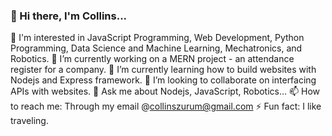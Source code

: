 ### 👋 Hi there, I'm Collins...

<!--
**collins-okafor/collins-okafor** is a ✨ _special_ ✨ repository because its `README.md` (this file) appears on your GitHub profile.

Here are some ideas to get you started:

- 🔭 I’m currently working on ...
- 🌱 I’m currently learning ...
- 👯 I’m looking to collaborate on ...
- 🤔 I’m looking for help with ...
- 💬 Ask me about ...
- 📫 How to reach me: ...
- 😄 Pronouns: ...
- ⚡ Fun fact: ...
-->

👀 I'm interested in JavaScript Programming, Web Development, Python Programming, Data Science and Machine Learning, Mechatronics, and Robotics.
🔭 I’m currently working on a MERN project - an attendance register for a company.
🌱 I’m currently learning how to build websites with Nodejs and Express framework.
👯 I’m looking to collaborate on interfacing APIs with websites.
💬 Ask me about Nodejs, JavaScript, Robotics...
📫 How to reach me: Through my email @collinszurum@gmail.com
⚡ Fun fact: I like traveling.


